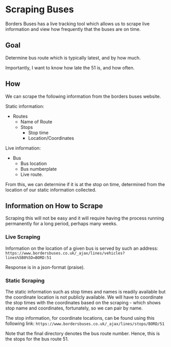 # Scraping Buses

Borders Buses has a live tracking tool which allows us to scrape live information and view how frequently that the buses are on time.

## Goal 
Determine bus route which is typically latest, and by how much.

Importantly, I want to know how late the 51 is, and how often. 

## How 

We can scrape the following information from the borders buses website.

Static information:
- Routes
    - Name of Route
    - Stops
        - Stop time 
        - Location/Coordinates


Live information:
- Bus 
    - Bus location
    - Bus numberplate
    - Live route.

From this, we can determine if it is at the stop on time, determined from the location of our static information collected.

## Information on How to Scrape

Scraping this will not be easy and it will require having the process running permanently for a long period, perhaps many weeks.

### Live Scraping

Information on the location of a given bus is served by such an address:
``` https://www.bordersbuses.co.uk/_ajax/lines/vehicles?lines%5B0%5D=BORD:51 ```

Response is in a json-format (praise). 

### Static Scraping

The static information such as stop times and names is readily available but the coordinate location is not publicly available.
We will have to coordinate the stop times with the coordinates based on the scraping - which shows stop name and coordinates, fortunately, so we can pair by name.

The stop information, for coordinate locations, can be found using this following link: 
``` https://www.bordersbuses.co.uk/_ajax/lines/stops/BORD/51 ```

Note that the final directory denotes the bus route number. Hence, this is the stops for the bus route 51.

